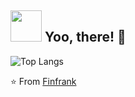 ## <img src="https://raw.githubusercontent.com/alexnaiman/alexnaiman/master/resources/welcomeglitch.gif" width="50px" /> Yoo, there! 👀


<!--![Finfrank's GitHub stats](https://github-readme-stats.vercel.app/api?username=Finfrank&show_icons=true&theme=vue&hide=prs,issues,contribs)-->
![Top Langs](https://github-readme-stats.vercel.app/api/top-langs/?username=Finfrank&layout=compact&theme=vue)


⭐️ From [Finfrank](https://github.com/Finfrank)

